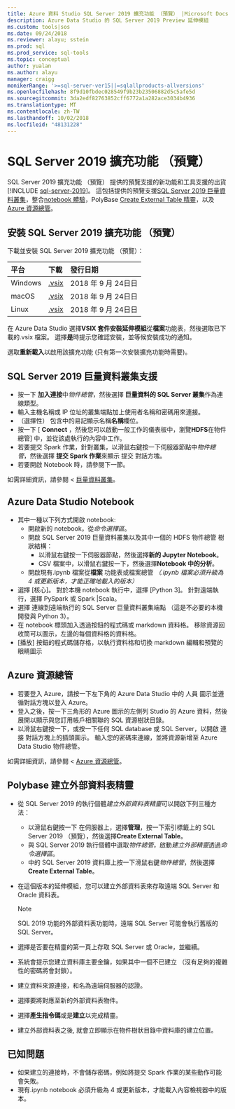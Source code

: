```yaml
---
title: Azure 資料 Studio SQL Server 2019 擴充功能 （預覽） |Microsoft Docs
description: Azure Data Studio 的 SQL Server 2019 Preview 延伸模組
ms.custom: tools|sos
ms.date: 09/24/2018
ms.reviewer: alayu; sstein
ms.prod: sql
ms.prod_service: sql-tools
ms.topic: conceptual
author: yualan
ms.author: alayu
manager: craigg
monikerRange: '>=sql-server-ver15||=sqlallproducts-allversions'
ms.openlocfilehash: 8f9d10fbdec028549f9b23b23506882d5c5afe5d
ms.sourcegitcommit: 3da2edf82763852cff6772a1a282ace3034b4936
ms.translationtype: MT
ms.contentlocale: zh-TW
ms.lasthandoff: 10/02/2018
ms.locfileid: "48131228"
---
```

# <a name="sql-server-2019-extension-preview"></a>SQL Server 2019 擴充功能 （預覽）

SQL Server 2019 擴充功能 （預覽） 提供的預覽支援的新功能和工具支援的出貨[!INCLUDE [sql-server-2019](..\includes\sssqlv15-md.md)]。 這包括提供的預覽支援[SQL Server 2019 巨量資料叢集](../big-data-cluster/big-data-cluster-overview.md)，整合[notebook 體驗](../big-data-cluster/notebooks-guidance.md)，PolyBase [Create External Table 精靈](../relational-databases/polybase/data-virtualization.md?toc=%2fsql%2fbig-data-cluster%2ftoc.json)，以及[Azure 資源總管](azure-resource-explorer.md)。

## <a name="install-the-sql-server-2019-extension-preview"></a>安裝 SQL Server 2019 擴充功能 （預覽）

下載並安裝 SQL Server 2019 擴充功能 （預覽）：

  |平台|下載|發行日期|
  |:---|:---|:---|
  |Windows|[.vsix](https://go.microsoft.com/fwlink/?linkid=2024911)|2018 年 9 月 24日日|
  |macOS|[.vsix](https://go.microsoft.com/fwlink/?linkid=2024587)|2018 年 9 月 24日日 |
  |Linux|[.vsix](https://go.microsoft.com/fwlink/?linkid=2024841)|2018 年 9 月 24日日 |


在 Azure Data Studio 選擇**VSIX 套件安裝延伸模組**從**檔案**功能表，然後選取已下載的.vsix 檔案。 選擇**是**時提示您確認安裝，並等候安裝成功的通知。

選取**重新載入**以啟用該擴充功能 (只有第一次安裝擴充功能時需要)。


##  <a name="sql-server-2019-big-data-cluster-support"></a>SQL Server 2019 巨量資料叢集支援

* 按一下 **加入連接**中*物件總管*，然後選擇 **巨量資料的 SQL Server 叢集**作為連線類型。
* 輸入主機名稱或 IP 位址的叢集端點加上使用者名稱和密碼用來連接。
* （選擇性） 包含中的易記顯示名稱**名稱**欄位。
* 按一下 [ **Connect** ，然後您可以啟動一般工作的儀表板中，瀏覽**HDFS**在物件總管] 中，並從該處執行的內容中工作。
* 若要提交 Spark 作業，針對叢集，以滑鼠右鍵按一下伺服器節點中*物件總管*，然後選擇 **提交 Spark 作業**來顯示 提交 對話方塊。
* 若要開啟 Notebook 時，請參閱下一節。

如需詳細資訊，請參閱 <<c0> [ 巨量資料叢集](../big-data-cluster/big-data-cluster-overview.md)。


## <a name="azure-data-studio-notebooks"></a>Azure Data Studio Notebook

* 其中一種以下列方式開啟 notebook:
  * 開啟新的 notebook，從*命令選擇區*。
  * 開啟 SQL Server 2019 巨量資料叢集以及其中一個的 HDFS 物件總管 樹狀結構：
    * 以滑鼠右鍵按一下伺服器節點，然後選擇**新的 Jupyter Notebook**。
    * CSV 檔案中，以滑鼠右鍵按一下，然後選擇**Notebook 中的分析**。
  * 開啟現有.ipynb 檔案從**檔案** 功能表或檔案總管 *（.ipynb 檔案必須升級為 4 或更新版本，才能正確地載入的版本）*
* 選擇 [核心]。 對於本機 notebook 執行中，選擇 [Python 3]。 針對遠端執行，選擇 PySpark 或 Spark |Scala。
* 選擇 連線到遠端執行的 SQL Server 巨量資料叢集端點 （這是不必要的本機開發與 Python 3）。
* 在 notebook 標頭加入透過按鈕的程式碼或 markdown 資料格。 移除資源回收筒可以圖示，左邊的每個資料格的資料格。
* [播放] 按鈕的程式碼儲存格，以執行資料格和切換 markdown 編輯和預覽的眼睛圖示


## <a name="azure-resource-explorer"></a>Azure 資源總管

* 若要登入 Azure，請按一下左下角的 Azure Data Studio 中的 人員 圖示並遵循對話方塊以登入 Azure。
* 登入之後，按一下三角形的 Azure 圖示的左側列 Studio 的 Azure 資料，然後展開以顯示與您訂用帳戶相關聯的 SQL 資源樹狀目錄。
* 以滑鼠右鍵按一下，或按一下任何 SQL database 或 SQL Server，以開啟 連接 對話方塊上的插頭圖示。 輸入您的密碼來連線，並將資源新增至 Azure Data Studio 物件總管。

如需詳細資訊，請參閱 < [Azure 資源總管](azure-resource-explorer.md)。


## <a name="polybase-create-external-table-wizard"></a>Polybase 建立外部資料表精靈

* 從 SQL Server 2019 的執行個體*建立外部資料表精靈*可以開啟下列三種方法：
  * 以滑鼠右鍵按一下 在伺服器上，選擇**管理**，按一下索引標籤上的 SQL Server 2019 （預覽），然後選擇**Create External Table**。
  * 與 SQL Server 2019 執行個體中選取*物件總管*，啟動*建立外部精靈*透過*命令選擇區*。
  * 中的 SQL Server 2019 資料庫上按一下滑鼠右鍵*物件總管*，然後選擇**Create External Table**。
* 在這個版本的延伸模組，您可以建立外部資料表來存取遠端 SQL Server 和 Oracle 資料表。

  > [!NOTE]
  > SQL 2019 功能的外部資料表功能時，遠端 SQL Server 可能會執行舊版的 SQL Server。

* 選擇是否要在精靈的第一頁上存取 SQL Server 或 Oracle，並繼續。
* 系統會提示您建立資料庫主要金鑰，如果其中一個不已建立 （沒有足夠的複雜性的密碼將會封鎖）。
* 建立資料來源連接，和名為遠端伺服器的認證。
* 選擇要將對應至新的外部資料表物件。
* 選擇**產生指令碼**或是**建立**以完成精靈。
* 建立外部資料表之後, 就會立即顯示在物件樹狀目錄中資料庫的建立位置。


## <a name="known-issues"></a>已知問題

* 如果建立的連接時，不會儲存密碼，例如將提交 Spark 作業的某些動作可能會失敗。
* 現有.ipynb notebook 必須升級為 4 或更新版本，才能載入內容檢視器中的版本。

